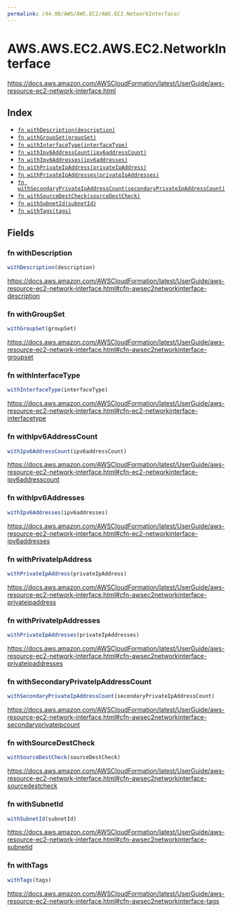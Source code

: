 ```yaml
---
permalink: /44.00/AWS/AWS.EC2/AWS.EC2.NetworkInterface/
---
```


# AWS.AWS.EC2.AWS.EC2.NetworkInterface

https://docs.aws.amazon.com/AWSCloudFormation/latest/UserGuide/aws-resource-ec2-network-interface.html

## Index

* [`fn withDescription(description)`](#fn-withdescription)
* [`fn withGroupSet(groupSet)`](#fn-withgroupset)
* [`fn withInterfaceType(interfaceType)`](#fn-withinterfacetype)
* [`fn withIpv6AddressCount(ipv6addressCount)`](#fn-withipv6addresscount)
* [`fn withIpv6Addresses(ipv6addresses)`](#fn-withipv6addresses)
* [`fn withPrivateIpAddress(privateIpAddress)`](#fn-withprivateipaddress)
* [`fn withPrivateIpAddresses(privateIpAddresses)`](#fn-withprivateipaddresses)
* [`fn withSecondaryPrivateIpAddressCount(secondaryPrivateIpAddressCount)`](#fn-withsecondaryprivateipaddresscount)
* [`fn withSourceDestCheck(sourceDestCheck)`](#fn-withsourcedestcheck)
* [`fn withSubnetId(subnetId)`](#fn-withsubnetid)
* [`fn withTags(tags)`](#fn-withtags)

## Fields

### fn withDescription

```ts
withDescription(description)
```

https://docs.aws.amazon.com/AWSCloudFormation/latest/UserGuide/aws-resource-ec2-network-interface.html#cfn-awsec2networkinterface-description

### fn withGroupSet

```ts
withGroupSet(groupSet)
```

https://docs.aws.amazon.com/AWSCloudFormation/latest/UserGuide/aws-resource-ec2-network-interface.html#cfn-awsec2networkinterface-groupset

### fn withInterfaceType

```ts
withInterfaceType(interfaceType)
```

https://docs.aws.amazon.com/AWSCloudFormation/latest/UserGuide/aws-resource-ec2-network-interface.html#cfn-ec2-networkinterface-interfacetype

### fn withIpv6AddressCount

```ts
withIpv6AddressCount(ipv6addressCount)
```

https://docs.aws.amazon.com/AWSCloudFormation/latest/UserGuide/aws-resource-ec2-network-interface.html#cfn-ec2-networkinterface-ipv6addresscount

### fn withIpv6Addresses

```ts
withIpv6Addresses(ipv6addresses)
```

https://docs.aws.amazon.com/AWSCloudFormation/latest/UserGuide/aws-resource-ec2-network-interface.html#cfn-ec2-networkinterface-ipv6addresses

### fn withPrivateIpAddress

```ts
withPrivateIpAddress(privateIpAddress)
```

https://docs.aws.amazon.com/AWSCloudFormation/latest/UserGuide/aws-resource-ec2-network-interface.html#cfn-awsec2networkinterface-privateipaddress

### fn withPrivateIpAddresses

```ts
withPrivateIpAddresses(privateIpAddresses)
```

https://docs.aws.amazon.com/AWSCloudFormation/latest/UserGuide/aws-resource-ec2-network-interface.html#cfn-awsec2networkinterface-privateipaddresses

### fn withSecondaryPrivateIpAddressCount

```ts
withSecondaryPrivateIpAddressCount(secondaryPrivateIpAddressCount)
```

https://docs.aws.amazon.com/AWSCloudFormation/latest/UserGuide/aws-resource-ec2-network-interface.html#cfn-awsec2networkinterface-secondaryprivateipcount

### fn withSourceDestCheck

```ts
withSourceDestCheck(sourceDestCheck)
```

https://docs.aws.amazon.com/AWSCloudFormation/latest/UserGuide/aws-resource-ec2-network-interface.html#cfn-awsec2networkinterface-sourcedestcheck

### fn withSubnetId

```ts
withSubnetId(subnetId)
```

https://docs.aws.amazon.com/AWSCloudFormation/latest/UserGuide/aws-resource-ec2-network-interface.html#cfn-awsec2networkinterface-subnetid

### fn withTags

```ts
withTags(tags)
```

https://docs.aws.amazon.com/AWSCloudFormation/latest/UserGuide/aws-resource-ec2-network-interface.html#cfn-awsec2networkinterface-tags